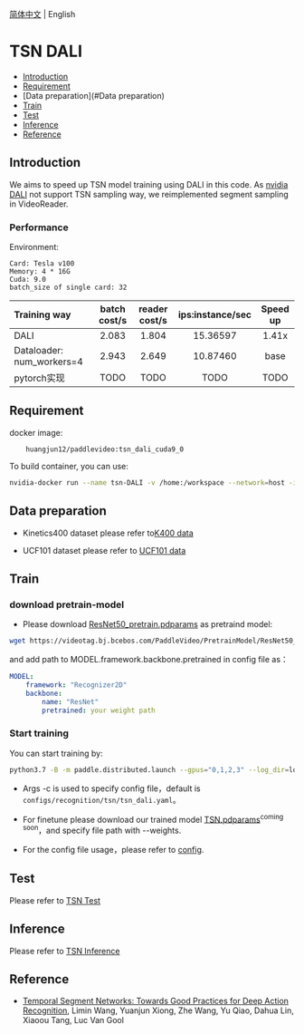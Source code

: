 [简体中文](../../../zh-CN/model_zoo/recognition/tsn_dali.md) | English

# TSN DALI

- [Introduction](#Introduction)
- [Requirement](#Requirement)
- [Data preparation](#Data preparation)
- [Train](#Train)
- [Test](#Test)
- [Inference](#Inference)
- [Reference](#Reference)

## Introduction

We aims to speed up TSN model training using DALI in this code. As [nvidia DALI](https://github.com/NVIDIA/DALI) not support TSN sampling way, we reimplemented segment sampling in VideoReader.

### Performance

Environment: 
```
Card: Tesla v100
Memory: 4 * 16G
Cuda: 9.0
batch_size of single card: 32
```

| Training way | batch cost/s  | reader cost/s | ips:instance/sec | Speed up |
| :--------------- | :--------: | :------------: | :------------: | :------------: |
| DALI | 2.083 | 1.804 | 15.36597  |  1.41x |
| Dataloader: num_workers=4 | 2.943 | 2.649 | 10.87460| base |
| pytorch实现 | TODO | TODO | TODO | TODO | 


## Requirement

docker image:

```
    huangjun12/paddlevideo:tsn_dali_cuda9_0
```

To build container, you can use:

```bash
nvidia-docker run --name tsn-DALI -v /home:/workspace --network=host -it --shm-size 64g -e NVIDIA_DRIVER_CAPABILITIES=compute,utility,video huangjun12/paddlevideo:tsn_dali_cuda9_0 /bin/bash
```

## Data preparation

- Kinetics400 dataset please refer to[K400 data](../../dataset/k400.md)

- UCF101 dataset please refer to [UCF101 data](../../dataset/ucf101.md)

## Train

### download pretrain-model

- Please download [ResNet50_pretrain.pdparams](https://videotag.bj.bcebos.com/PaddleVideo/PretrainModel/ResNet50_pretrain.pdparams) as pretraind model:

```bash
wget https://videotag.bj.bcebos.com/PaddleVideo/PretrainModel/ResNet50_pretrain.pdparams
```

and add path to MODEL.framework.backbone.pretrained in config file as：

```yaml
MODEL:
    framework: "Recognizer2D"
    backbone:
        name: "ResNet"
        pretrained: your weight path
```

### Start training

You can start training by: 

```bash
python3.7 -B -m paddle.distributed.launch --gpus="0,1,2,3" --log_dir=log_tsn main.py --train_dali -c configs/recognition/tsn/tsn_dali.yaml -o log_level="INFO"
```

- Args -c is used to specify config file，default is ```configs/recognition/tsn/tsn_dali.yaml```。

- For finetune please download our trained model [TSN.pdparams]()<sup>coming soon</sup>，and specify file path with --weights. 

- For the config file usage，please refer to [config](../../tutorials/config.md).

## Test

Please refer to [TSN Test](../tsn.md)

## Inference

Please refer to [TSN Inference](../tsn.md)

## Reference

- [Temporal Segment Networks: Towards Good Practices for Deep Action Recognition](https://arxiv.org/abs/1608.00859), Limin Wang, Yuanjun Xiong, Zhe Wang, Yu Qiao, Dahua Lin, Xiaoou Tang, Luc Van Gool
